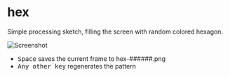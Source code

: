 # hex

Simple processing sketch, filling the screen with random colored hexagon.

![Screenshot](https://raw.githubusercontent.com/madc/processing-misc/master/hex/hex-000032.png)

- <kbd>Space</kbd> saves the current frame to hex-######.png
- <kbd>Any other key</kbd> regenerates the pattern
